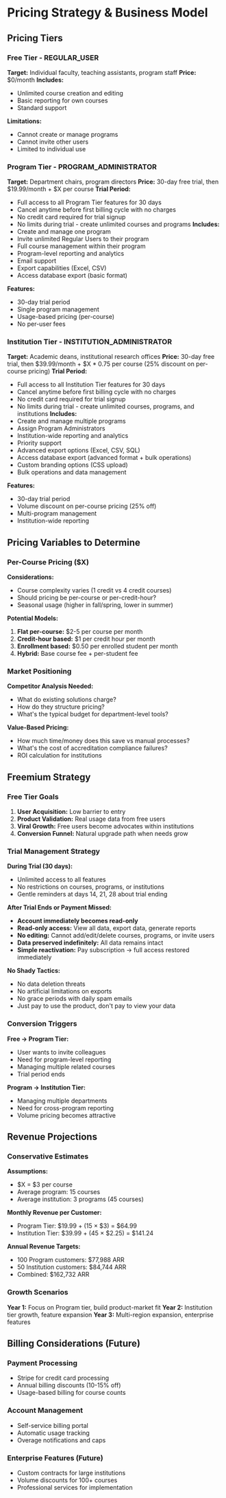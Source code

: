 # Pricing Strategy & Business Model

## Pricing Tiers

### Free Tier - REGULAR_USER
**Target:** Individual faculty, teaching assistants, program staff
**Price:** $0/month
**Includes:**
- Unlimited course creation and editing
- Basic reporting for own courses
- Standard support

**Limitations:**
- Cannot create or manage programs
- Cannot invite other users
- Limited to individual use

### Program Tier - PROGRAM_ADMINISTRATOR
**Target:** Department chairs, program directors
**Price:** 30-day free trial, then $19.99/month + $X per course
**Trial Period:** 
- Full access to all Program Tier features for 30 days
- Cancel anytime before first billing cycle with no charges
- No credit card required for trial signup
- No limits during trial - create unlimited courses and programs
**Includes:**
- Create and manage one program
- Invite unlimited Regular Users to their program
- Full course management within their program
- Program-level reporting and analytics
- Email support
- Export capabilities (Excel, CSV)
- Access database export (basic format)

**Features:**
- 30-day trial period
- Single program management
- Usage-based pricing (per-course)
- No per-user fees

### Institution Tier - INSTITUTION_ADMINISTRATOR
**Target:** Academic deans, institutional research offices
**Price:** 30-day free trial, then $39.99/month + $X * 0.75 per course (25% discount on per-course pricing)
**Trial Period:** 
- Full access to all Institution Tier features for 30 days
- Cancel anytime before first billing cycle with no charges
- No credit card required for trial signup
- No limits during trial - create unlimited courses, programs, and institutions
**Includes:**
- Create and manage multiple programs
- Assign Program Administrators
- Institution-wide reporting and analytics
- Priority support
- Advanced export options (Excel, CSV, SQL)
- Access database export (advanced format + bulk operations)
- Custom branding options (CSS upload)
- Bulk operations and data management

**Features:**
- 30-day trial period
- Volume discount on per-course pricing (25% off)
- Multi-program management
- Institution-wide reporting

## Pricing Variables to Determine

### Per-Course Pricing ($X)
**Considerations:**
- Course complexity varies (1 credit vs 4 credit courses)
- Should pricing be per-course or per-credit-hour?
- Seasonal usage (higher in fall/spring, lower in summer)

**Potential Models:**
1. **Flat per-course:** $2-5 per course per month
2. **Credit-hour based:** $1 per credit hour per month
3. **Enrollment based:** $0.50 per enrolled student per month
4. **Hybrid:** Base course fee + per-student fee

### Market Positioning
**Competitor Analysis Needed:**
- What do existing solutions charge?
- How do they structure pricing?
- What's the typical budget for department-level tools?

**Value-Based Pricing:**
- How much time/money does this save vs manual processes?
- What's the cost of accreditation compliance failures?
- ROI calculation for institutions

## Freemium Strategy

### Free Tier Goals
1. **User Acquisition:** Low barrier to entry
2. **Product Validation:** Real usage data from free users
3. **Viral Growth:** Free users become advocates within institutions
4. **Conversion Funnel:** Natural upgrade path when needs grow

### Trial Management Strategy

**During Trial (30 days):**
- Unlimited access to all features
- No restrictions on courses, programs, or institutions
- Gentle reminders at days 14, 21, 28 about trial ending

**After Trial Ends or Payment Missed:**
- **Account immediately becomes read-only**
- **Read-only access:** View all data, export data, generate reports
- **No editing:** Cannot add/edit/delete courses, programs, or invite users
- **Data preserved indefinitely:** All data remains intact
- **Simple reactivation:** Pay subscription → full access restored immediately

**No Shady Tactics:**
- No data deletion threats
- No artificial limitations on exports
- No grace periods with daily spam emails
- Just pay to use the product, don't pay to view your data

### Conversion Triggers
**Free → Program Tier:**
- User wants to invite colleagues
- Need for program-level reporting
- Managing multiple related courses
- Trial period ends

**Program → Institution Tier:**
- Managing multiple departments
- Need for cross-program reporting
- Volume pricing becomes attractive

## Revenue Projections

### Conservative Estimates
**Assumptions:**
- $X = $3 per course
- Average program: 15 courses
- Average institution: 3 programs (45 courses)

**Monthly Revenue per Customer:**
- Program Tier: $19.99 + (15 × $3) = $64.99
- Institution Tier: $39.99 + (45 × $2.25) = $141.24

**Annual Revenue Targets:**
- 100 Program customers: $77,988 ARR
- 50 Institution customers: $84,744 ARR
- Combined: $162,732 ARR

### Growth Scenarios
**Year 1:** Focus on Program tier, build product-market fit
**Year 2:** Institution tier growth, feature expansion
**Year 3:** Multi-region expansion, enterprise features

## Billing Considerations (Future)

### Payment Processing
- Stripe for credit card processing
- Annual billing discounts (10-15% off)
- Usage-based billing for course counts

### Account Management
- Self-service billing portal
- Automatic usage tracking
- Overage notifications and caps

### Enterprise Features (Future)
- Custom contracts for large institutions
- Volume discounts for 100+ courses
- Professional services for implementation
